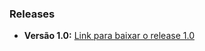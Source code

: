 ### Releases

*   **Versão 1.0:** [Link para baixar o release 1.0](https://github.com/willy384/StardewValley-Investiment/releases/tag/StardewValley)
